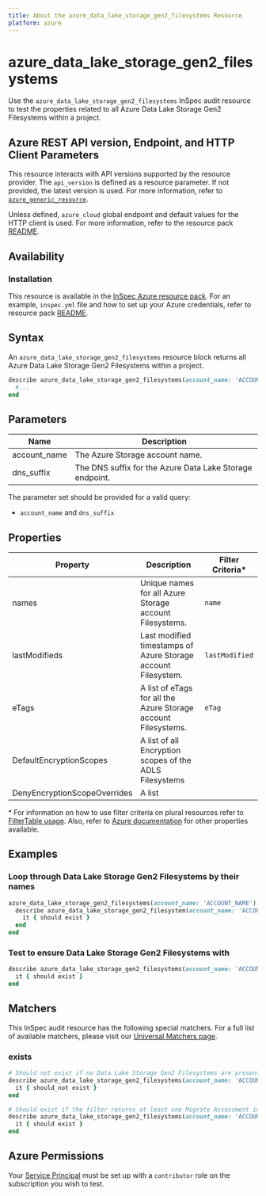 ```yaml
---
title: About the azure_data_lake_storage_gen2_filesystems Resource
platform: azure
---
```


# azure_data_lake_storage_gen2_filesystems

Use the `azure_data_lake_storage_gen2_filesystems` InSpec audit resource to test the properties related to all Azure Data Lake Storage Gen2 Filesystems within a project.

## Azure REST API version, Endpoint, and HTTP Client Parameters

This resource interacts with API versions supported by the resource provider. The `api_version` is defined as a resource parameter.
If not provided, the latest version is used. For more information, refer to [`azure_generic_resource`](azure_generic_resource.md).

Unless defined, `azure_cloud` global endpoint and default values for the HTTP client is used. For more information, refer to the resource pack [README](../../README.md).

## Availability

### Installation

This resource is available in the [InSpec Azure resource pack](https://github.com/inspec/inspec-azure). For an example, `inspec.yml` file and how to set up your Azure credentials, refer to resource pack [README](../../README.md#Service-Principal).

## Syntax

An `azure_data_lake_storage_gen2_filesystems` resource block returns all Azure Data Lake Storage Gen2 Filesystems within a project.

```ruby
describe azure_data_lake_storage_gen2_filesystems(account_name: 'ACCOUNT_NAME', dns_suffix: 'DNS_SUFFIX') do
  #...
end
```

## Parameters
| Name           | Description                                                                      |
|----------------|----------------------------------------------------------------------------------|
| account_name   | The Azure Storage account name.                                                  |
| dns_suffix     | The DNS suffix for the Azure Data Lake Storage endpoint.                         |

The parameter set should be provided for a valid query:
- `account_name` and `dns_suffix`

## Properties

|Property                        | Description                                                            | Filter Criteria<superscript>*</superscript> |
|--------------------------------|------------------------------------------------------------------------|------------------|
| names                          | Unique names for all Azure Storage account Filesystems.                | `name`           |
| lastModifieds                  | Last modified timestamps of Azure Storage account Filesystem.          | `lastModified`   |
| eTags                          | A list of eTags for all the Azure Storage account Filesystems.         | `eTag`           |
| DefaultEncryptionScopes        | A list of all Encryption scopes of the ADLS Filesystems
| DenyEncryptionScopeOverrides   | A list 



<superscript>*</superscript> For information on how to use filter criteria on plural resources refer to [FilterTable usage](https://github.com/inspec/inspec/blob/master/dev-docs/filtertable-usage.md).
Also, refer to [Azure documentation](https://docs.microsoft.com/en-us/rest/api/storageservices/datalakestoragegen2/filesystem/list) for other properties available. 

## Examples

### Loop through Data Lake Storage Gen2 Filesystems by their names

```ruby
azure_data_lake_storage_gen2_filesystems(account_name: 'ACCOUNT_NAME').names.each do |name|
  describe azure_data_lake_storage_gen2_filesystem(account_name: 'ACCOUNT_NAME', name: name) do
    it { should exist }
  end
end
```

### Test to ensure Data Lake Storage Gen2 Filesystems with 

```ruby
describe azure_data_lake_storage_gen2_filesystems(account_name: 'ACCOUNT_NAME').where(azureStorageRedundancy: 'LOCALLYREDUNDANT') do
  it { should exist }
end
```

## Matchers

This InSpec audit resource has the following special matchers. For a full list of available matchers, please visit our [Universal Matchers page](https://www.inspec.io/docs/reference/matchers/).

### exists

```ruby
# Should not exist if no Data Lake Storage Gen2 Filesystems are present in the project and in the resource group
describe azure_data_lake_storage_gen2_filesystems(account_name: 'ACCOUNT_NAME') do
  it { should_not exist }
end

# Should exist if the filter returns at least one Migrate Assessment in the project and in the resource group
describe azure_data_lake_storage_gen2_filesystems(account_name: 'ACCOUNT_NAME') do
  it { should exist }
end
```

## Azure Permissions

Your [Service Principal](https://docs.microsoft.com/en-us/azure/azure-resource-manager/resource-group-create-service-principal-portal) must be set up with a `contributor` role on the subscription you wish to test.